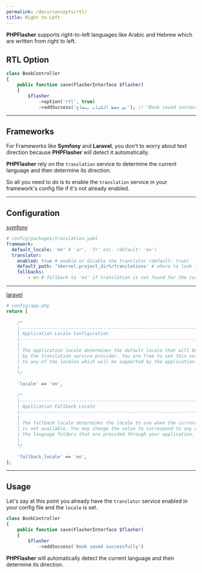 ```yaml
---
permalink: /docs/concepts/rtl/
title: Right to Left
---
```


**<span class="text-indigo-900">PHP<span class="text-indigo-500">Flasher</span></span>** 
supports right-to-left languages like Arabic and Hebrew which are written from right to left.

## <i class="fa-duotone fa-list-radio"></i> RTL Option

```php 
class BookController
{
    public function save(FlasherInterface $flasher)
    {
        $flasher
            ->option('rtl', true)
            ->addSuccess('تم حفظ الكتاب بنجاح'); // "Book saved successfully" in Arabic
```

---

## <i class="fa-duotone fa-list-radio"></i> Frameworks

For Frameworks like **<i class="fa-brands fa-symfony text-black fa-xl"></i> Symfony** 
and **<i class="fa-brands fa-laravel text-red-900 fa-xl"></i> Laravel**, you don't to worry about text direction because
**<span class="text-indigo-900">PHP<span class="text-indigo-500">Flasher</span></span>** will detect it automatically.

**<span class="text-indigo-900">PHP<span class="text-indigo-500">Flasher</span></span>** rely on the `translation` service
to determine the current language and then determine its direction.

So all you need to do is to enable the `translation` service in your framework's config file if it's not already enabled.

---

## <i class="fa-duotone fa-list-radio"></i> Configuration

<p id="method-symfony"><a href="#method-symfony" class="anchor"><i class="fa-brands fa-symfony text-black fa-xl"></i> symfony</a></p>

```yaml
# config/packages/translation.yaml
framework:
  default_locale: 'en' # 'ar', 'fr' etc. (default: 'en')
  translator:
    enabled: true # enable or disable the translator (default: true)
    default_path: '%kernel.project_dir%/translations' # where to look for translation files
    fallbacks:
        - en # fallback to 'en' if translation is not found for the current locale
```

---

<p id="method-laravel"><a href="#method-laravel" class="anchor"><i class="fa-brands fa-laravel text-red-900 fa-xl"></i> laravel</a></p>

```php
# config/app.php
return [
    
    /*
    |--------------------------------------------------------------------------
    | Application Locale Configuration
    |--------------------------------------------------------------------------
    |
    | The application locale determines the default locale that will be used
    | by the translation service provider. You are free to set this value
    | to any of the locales which will be supported by the application.
    |
    */
    
    'locale' => 'en',
    
    /*
    |--------------------------------------------------------------------------
    | Application Fallback Locale
    |--------------------------------------------------------------------------
    |
    | The fallback locale determines the locale to use when the current one
    | is not available. You may change the value to correspond to any of
    | the language folders that are provided through your application.
    |
    */
    
    'fallback_locale' => 'en',
];
```

---

## <i class="fa-duotone fa-list-radio"></i> Usage 

Let's say at this point you already have the `translator` service enabled in your config file and the `locale` is set.

```php
class BookController
{
    public function save(FlasherInterface $flasher)
    {
        $flasher
            ->addSuccess('Book saved successfully')
```


**<span class="text-indigo-900">PHP<span class="text-indigo-500">Flasher</span></span>** will automatically detect the current language and then determine its direction.
